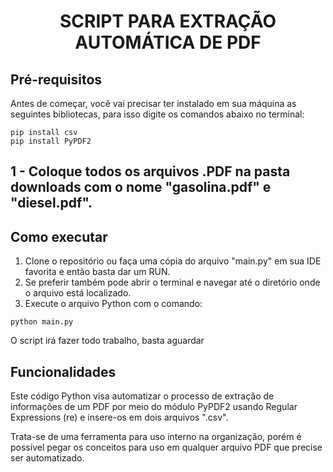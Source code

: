 <h1 align="center"> SCRIPT PARA EXTRAÇÃO AUTOMÁTICA DE PDF </h1>

## Pré-requisitos

Antes de começar, você vai precisar ter instalado em sua máquina as seguintes bibliotecas, para isso digite os comandos abaixo no terminal:

```
pip install csv
pip install PyPDF2
```

## 1 - Coloque todos os arquivos .PDF na pasta downloads com o nome "gasolina.pdf" e "diesel.pdf". 


## Como executar

1. Clone o repositório ou faça uma cópia do arquivo "main.py" em sua IDE favorita e então basta dar um RUN.
2. Se preferir também pode abrir o terminal e navegar até o diretório onde o arquivo está localizado.
3. Execute o arquivo Python com o comando:
```
python main.py
```

O script irá fazer todo trabalho, basta aguardar

## Funcionalidades

Este código Python visa automatizar o processo de extração de informações de um PDF por meio do módulo PyPDF2 usando Regular Expressions (re) e insere-os em dois arquivos ".csv".

Trata-se de uma ferramenta para uso interno na organização, porém é possível pegar os conceitos para uso em qualquer arquivo PDF que precise ser automatizado.